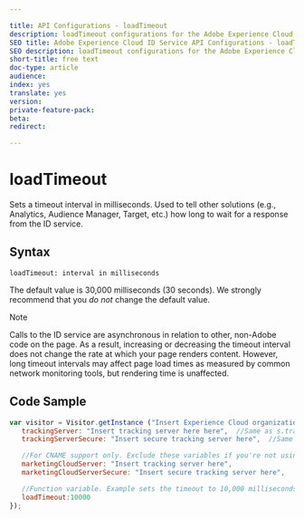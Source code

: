```yaml
---

title: API Configurations - loadTimeout
description: loadTimeout configurations for the Adobe Experience Cloud ID Service API
SEO title: Adobe Experience Cloud ID Service API Configurations - loadTimeout
SEO description: loadTimeout configurations for the Adobe Experience Cloud ID Service API
short-title: free text
doc-type: article
audience: 
index: yes
translate: yes
version:
private-feature-pack:
beta:
redirect:

---
```


# loadTimeout

Sets a timeout interval in milliseconds. Used to tell other solutions \(e.g., Analytics, Audience Manager, Target, etc.\) how long to wait for a response from the ID service.

## Syntax
`loadTimeout: interval in milliseconds` 

The default value is 30,000 milliseconds \(30 seconds\). We strongly recommend that you *do not* change the default value.

>[!NOTE]
>Calls to the ID service are asynchronous in relation to other, non-Adobe code on the page. As a result, increasing or decreasing the timeout interval does not change the rate at which your page renders content. 
However, long timeout intervals may affect page load times as measured by common network monitoring tools, but rendering time is unaffected.

## Code Sample

```javascript
var visitor = Visitor.getInstance ("Insert Experience Cloud organization ID here",{
   trackingServer: "Insert tracking server here here",  //Same as s.trackingServer
   trackingServerSecure: "Insert secure tracking server here",  //Same as s.trackingServerSecure

   //For CNAME support only. Exclude these variables if you're not using CNAME
   marketingCloudServer: "Insert tracking server here",
   marketingCloudServerSecure: "Insert secure tracking server here",

   //Function variable. Example sets the timeout to 10,000 milliseconds (10 seconds).
   loadTimeout:10000
});
```

